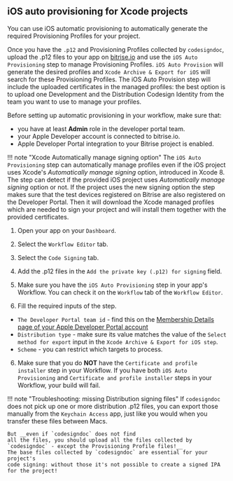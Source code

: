 ## iOS auto provisioning for Xcode projects

You can use iOS automatic provisioning to automatically generate the required Provisioning Profiles for your project.

Once you have the `.p12` and Provisioning Profiles collected by `codesigndoc`,
upload the .p12 files to your app on [bitrise.io](https://www.bitrise.io) and use the `iOS Auto Provisioning` step to manage Provisioning Profiles. `iOS Auto Provision` will generate the desired profiles and `Xcode Archive & Export for iOS` will search for these Provisioning Profiles. The iOS Auto Provision step will include the uploaded certificates in the managed profiles: the best option is to upload one Development and the Distribution Codesign Identity from the team you want to use to manage your profiles.

Before setting up automatic provisioning in your workflow, make sure that:

* you have at least __Admin__ role in the developer portal team.
* your Apple Developer account is connected to bitrise.io.
* Apple Developer Portal integration to your Bitrise project is enabled.

!!! note "Xcode Automatically manage signing option"
    The `iOS Auto Provisioning` step can automatically manage profiles even if the iOS project uses Xcode's
    _Automatically manage signing_ option, introduced in Xcode 8. The step can detect if the provided iOS
    project uses _Automatically manage signing_ option or not. If the project uses the new signing option
    the step makes sure that the test devices registered on Bitrise are also registered on the Developer
    Portal. Then it will download the Xcode managed profiles which are needed to sign your project and
    will install them together with the provided certificates.

1. Open your app on your `Dashboard`.

2. Select the `Workflow Editor` tab.

3. Select the `Code Signing` tab.

4. Add the .p12 files in the `Add the private key (.p12) for signing` field.

5. Make sure you have the `iOS Auto Provisioning` step in your app's Workflow. You can check it on the `Workflow` tab of the `Workflow Editor`.

6. Fill the required inputs of the step.
  * `The Developer Portal team id` - find this on the [Membership Details page of your Apple Developer Portal account](https://developer.apple.com/account/#/membership)
  * `Distribution type` - make sure its value matches the value of the `Select method for export` input in the `Xcode Archive & Export for iOS step`.
  * `Scheme` - you can restrict which targets to process.

6. Make sure that you do __NOT__ have the `Certificate and profile installer` step in your Workflow. If you have both `iOS Auto Provisioning` and `Certificate and profile installer` steps in your Workflow, your build will fail.


!!! note "Troubleshooting: missing Distribution signing files"
    If `codesigndoc` does not pick up one or more distribution .p12 files,
    you can export those manually from the `Keychain Access` app, just like you would when you
    transfer these files between Macs.

    But __even if `codesigndoc` does not find
    all the files, you should upload all the files collected by `codesigndoc` - except the Provisioning Profile files!__
    The base files collected by `codesigndoc` are essential for your project's
    code signing: without those it's not possible to create a signed IPA
    for the project!
